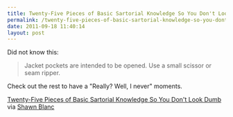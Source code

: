 ```yaml
---
title: Twenty-Five Pieces of Basic Sartorial Knowledge So You Don't Look Dumb
permalink: /twenty-five-pieces-of-basic-sartorial-knowledge-so-you-dont-look-dumb/
date: 2011-09-18 11:40:14
layout: post
---
```


Did not know this: 

> Jacket pockets are intended to be opened. Use a small scissor or seam ripper.

Check out the rest to have a "Really? Well, I never" moments. 

[Twenty-Five Pieces of Basic Sartorial Knowledge So You Don't Look Dumb](http://putthison.com/post/10127535876/twenty-five-pieces-of-basic-sartorial-knowledge-so-you) via [Shawn Blanc](http://shawnblanc.net)